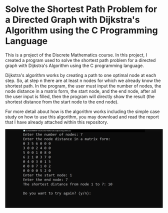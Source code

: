 # Solve the Shortest Path Problem for a Directed Graph with Dijkstra's Algorithm using the C Programming Language
This is a project of the Discrete Mathematics course. In this project, I created a program used to solve the shortest path problem for a directed graph with Dijkstra's Algorithm using the C programming language.

Dijkstra's algorithm works by creating a path to one optimal node at each step. So, at step n there are at least n nodes for which we already know the shortest path. In the program, the user must input the number of nodes, the node distance in a matrix form, the start node, and the end node, after all the user input is filled, then the program will directly show the result (the shortest distance from the start node to the end node).

For more detail about how is the algorithm works including the simple case study on how to use this algorithm, you may download and read the report that I have already attached within this repository.

![](dijkstra.png)
